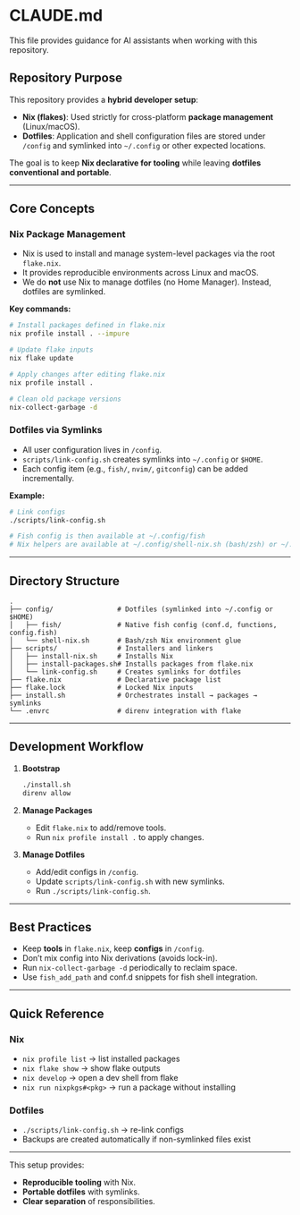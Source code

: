 # CLAUDE.md

This file provides guidance for AI assistants when working with this repository.

## Repository Purpose

This repository provides a **hybrid developer setup**:

- **Nix (flakes)**: Used strictly for cross-platform **package management** (Linux/macOS).
- **Dotfiles**: Application and shell configuration files are stored under `/config` and symlinked into `~/.config` or other expected locations.

The goal is to keep **Nix declarative for tooling** while leaving **dotfiles conventional and portable**.

---

## Core Concepts

### Nix Package Management
- Nix is used to install and manage system-level packages via the root `flake.nix`.
- It provides reproducible environments across Linux and macOS.
- We do **not** use Nix to manage dotfiles (no Home Manager). Instead, dotfiles are symlinked.

**Key commands:**
```bash
# Install packages defined in flake.nix
nix profile install . --impure

# Update flake inputs
nix flake update

# Apply changes after editing flake.nix
nix profile install .

# Clean old package versions
nix-collect-garbage -d
````

### Dotfiles via Symlinks

* All user configuration lives in `/config`.
* `scripts/link-config.sh` creates symlinks into `~/.config` or `$HOME`.
* Each config item (e.g., `fish/`, `nvim/`, `gitconfig`) can be added incrementally.

**Example:**

```bash
# Link configs
./scripts/link-config.sh

# Fish config is then available at ~/.config/fish
# Nix helpers are available at ~/.config/shell-nix.sh (bash/zsh) or ~/.config/fish/conf.d/* (fish)
```

---

## Directory Structure

```
.
├── config/                # Dotfiles (symlinked into ~/.config or $HOME)
│   ├── fish/              # Native fish config (conf.d, functions, config.fish)
│   └── shell-nix.sh       # Bash/zsh Nix environment glue
├── scripts/               # Installers and linkers
│   ├── install-nix.sh     # Installs Nix
│   ├── install-packages.sh# Installs packages from flake.nix
│   └── link-config.sh     # Creates symlinks for dotfiles
├── flake.nix              # Declarative package list
├── flake.lock             # Locked Nix inputs
├── install.sh             # Orchestrates install → packages → symlinks
└── .envrc                 # direnv integration with flake
```

---

## Development Workflow

1. **Bootstrap**

   ```bash
   ./install.sh
   direnv allow
   ```

2. **Manage Packages**

   * Edit `flake.nix` to add/remove tools.
   * Run `nix profile install .` to apply changes.

3. **Manage Dotfiles**

   * Add/edit configs in `/config`.
   * Update `scripts/link-config.sh` with new symlinks.
   * Run `./scripts/link-config.sh`.

---

## Best Practices

* Keep **tools** in `flake.nix`, keep **configs** in `/config`.
* Don’t mix config into Nix derivations (avoids lock-in).
* Run `nix-collect-garbage -d` periodically to reclaim space.
* Use `fish_add_path` and conf.d snippets for fish shell integration.

---

## Quick Reference

### Nix

* `nix profile list` → list installed packages
* `nix flake show` → show flake outputs
* `nix develop` → open a dev shell from flake
* `nix run nixpkgs#<pkg>` → run a package without installing

### Dotfiles

* `./scripts/link-config.sh` → re-link configs
* Backups are created automatically if non-symlinked files exist

---

This setup provides:

* **Reproducible tooling** with Nix.
* **Portable dotfiles** with symlinks.
* **Clear separation** of responsibilities.
